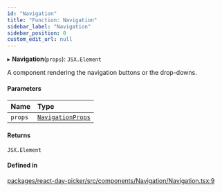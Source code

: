 ```yaml
---
id: "Navigation"
title: "Function: Navigation"
sidebar_label: "Navigation"
sidebar_position: 0
custom_edit_url: null
---
```


▸ **Navigation**(`props`): `JSX.Element`

A component rendering the navigation buttons or the drop-downs.

#### Parameters

| Name | Type |
| :------ | :------ |
| `props` | [`NavigationProps`](../interfaces/NavigationProps) |

#### Returns

`JSX.Element`

#### Defined in

[packages/react-day-picker/src/components/Navigation/Navigation.tsx:9](https://github.com/gpbl/react-day-picker/blob/0df406c0/packages/react-day-picker/src/components/Navigation/Navigation.tsx#L9)

